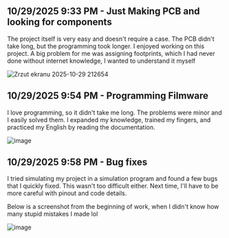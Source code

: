 <!--
  ===================    !!READ THIS NOTICE!!   ====================
  DO NOT edit this file manually. Your changes WILL BE OVERWRITTEN!
  This journal is auto generated and updated by Hack Club Blueprint.
  To edit this file, please edit your journal entries on Blueprint.
  ==================================================================
-->

## 10/29/2025 9:33 PM - Just Making PCB and looking for components  

The project itself is very easy and doesn't require a case. The PCB didn't take long, but the programming took longer. I enjoyed working on this project.
A big problem for me was assigning footprints, which I had never done without internet knowledge, I wanted to understand it myself


![Zrzut ekranu 2025-10-29 212654](https://blueprint.hackclub.com/user-attachments/blobs/proxy/eyJfcmFpbHMiOnsiZGF0YSI6NjUzNywicHVyIjoiYmxvYl9pZCJ9fQ==--b8b127deb16968d6408705967c1e91824ce64680/Zrzut%20ekranu%202025-10-29%20212654.png)
  

## 10/29/2025 9:54 PM - Programming Filmware  

I love programming, so it didn't take me long. The problems were minor and I easily solved them. I expanded my knowledge, trained my fingers, and practiced my English by reading the documentation.

![image](https://blueprint.hackclub.com/user-attachments/blobs/proxy/eyJfcmFpbHMiOnsiZGF0YSI6NjU0MSwicHVyIjoiYmxvYl9pZCJ9fQ==--819daf84be76ceda97aaca6efc5209db2d786fa6/image.png)
  

## 10/29/2025 9:58 PM - Bug fixes  

I tried simulating my project in a simulation program and found a few bugs that I quickly fixed. This wasn't too difficult either. Next time, I'll have to be more careful with pinout and code details.

Below is a screenshot from the beginning of work, when I didn't know how many stupid mistakes I made lol

![image](https://blueprint.hackclub.com/user-attachments/blobs/proxy/eyJfcmFpbHMiOnsiZGF0YSI6NjU0NywicHVyIjoiYmxvYl9pZCJ9fQ==--8613710bac61593c8a3099cc8165cc904e90afbb/image.png)
  

